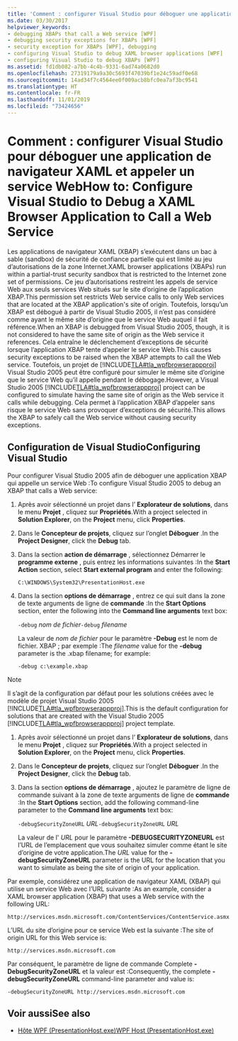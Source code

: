 ```yaml
---
title: 'Comment : configurer Visual Studio pour déboguer une application de navigateur XAML et appeler un service Web'
ms.date: 03/30/2017
helpviewer_keywords:
- debugging XBAPs that call a Web service [WPF]
- debugging security exceptions for XBAPs [WPF]
- security exception for XBAPs [WPF], debugging
- configuring Visual Studio to debug XAML browser applications [WPF]
- configuring Visual Studio to debug XBAPs [WPF]
ms.assetid: fd1db082-a7bb-4c4b-9331-6ad74a0682d0
ms.openlocfilehash: 27319179a9a30c5693f47039bf1e24c59adf0e68
ms.sourcegitcommit: 14ad34f7c4564ee0f009acb8bfc0ea7af3bc9541
ms.translationtype: HT
ms.contentlocale: fr-FR
ms.lasthandoff: 11/01/2019
ms.locfileid: "73424656"
---
```

# <a name="how-to-configure-visual-studio-to-debug-a-xaml-browser-application-to-call-a-web-service"></a><span data-ttu-id="4997b-102">Comment : configurer Visual Studio pour déboguer une application de navigateur XAML et appeler un service Web</span><span class="sxs-lookup"><span data-stu-id="4997b-102">How to: Configure Visual Studio to Debug a XAML Browser Application to Call a Web Service</span></span>
<span data-ttu-id="4997b-103">Les applications de navigateur XAML (XBAP) s’exécutent dans un bac à sable (sandbox) de sécurité de confiance partielle qui est limité au jeu d’autorisations de la zone Internet.</span><span class="sxs-lookup"><span data-stu-id="4997b-103">XAML browser applications (XBAPs) run within a partial-trust security sandbox that is restricted to the Internet zone set of permissions.</span></span> <span data-ttu-id="4997b-104">Ce jeu d’autorisations restreint les appels de service Web aux seuls services Web situés sur le site d’origine de l’application XBAP.</span><span class="sxs-lookup"><span data-stu-id="4997b-104">This permission set restricts Web service calls to only Web services that are located at the XBAP application's site of origin.</span></span> <span data-ttu-id="4997b-105">Toutefois, lorsqu’un XBAP est débogué à partir de Visual Studio 2005, il n’est pas considéré comme ayant le même site d’origine que le service Web auquel il fait référence.</span><span class="sxs-lookup"><span data-stu-id="4997b-105">When an XBAP is debugged from Visual Studio 2005, though, it is not considered to have the same site of origin as the Web service it references.</span></span> <span data-ttu-id="4997b-106">Cela entraîne le déclenchement d’exceptions de sécurité lorsque l’application XBAP tente d’appeler le service Web.</span><span class="sxs-lookup"><span data-stu-id="4997b-106">This causes security exceptions to be raised when the XBAP attempts to call the Web service.</span></span> <span data-ttu-id="4997b-107">Toutefois, un projet de [!INCLUDE[TLA#tla_wpfbrowserappproj](../../../../includes/tlasharptla-wpfbrowserappproj-md.md)] Visual Studio 2005 peut être configuré pour simuler le même site d’origine que le service Web qu’il appelle pendant le débogage.</span><span class="sxs-lookup"><span data-stu-id="4997b-107">However, a Visual Studio 2005 [!INCLUDE[TLA#tla_wpfbrowserappproj](../../../../includes/tlasharptla-wpfbrowserappproj-md.md)] project can be configured to simulate having the same site of origin as the Web service it calls while debugging.</span></span> <span data-ttu-id="4997b-108">Cela permet à l’application XBAP d’appeler sans risque le service Web sans provoquer d’exceptions de sécurité.</span><span class="sxs-lookup"><span data-stu-id="4997b-108">This allows the XBAP to safely call the Web service without causing security exceptions.</span></span>

## <a name="configuring-visual-studio"></a><span data-ttu-id="4997b-109">Configuration de Visual Studio</span><span class="sxs-lookup"><span data-stu-id="4997b-109">Configuring Visual Studio</span></span>
 <span data-ttu-id="4997b-110">Pour configurer Visual Studio 2005 afin de déboguer une application XBAP qui appelle un service Web :</span><span class="sxs-lookup"><span data-stu-id="4997b-110">To configure Visual Studio 2005 to debug an XBAP that calls a Web service:</span></span>

1. <span data-ttu-id="4997b-111">Après avoir sélectionné un projet dans l’ **Explorateur de solutions**, dans le menu **Projet** , cliquez sur **Propriétés**.</span><span class="sxs-lookup"><span data-stu-id="4997b-111">With a project selected in **Solution Explorer**, on the **Project** menu, click **Properties**.</span></span>

2. <span data-ttu-id="4997b-112">Dans le **Concepteur de projets**, cliquez sur l’onglet **Déboguer** .</span><span class="sxs-lookup"><span data-stu-id="4997b-112">In the **Project Designer**, click the **Debug** tab.</span></span>

3. <span data-ttu-id="4997b-113">Dans la section **action de démarrage** , sélectionnez Démarrer le **programme externe** , puis entrez les informations suivantes :</span><span class="sxs-lookup"><span data-stu-id="4997b-113">In the **Start Action** section, select **Start external program** and enter the following:</span></span>

     `C:\WINDOWS\System32\PresentationHost.exe`

4. <span data-ttu-id="4997b-114">Dans la section **options de démarrage** , entrez ce qui suit dans la zone de texte arguments de ligne de **commande** :</span><span class="sxs-lookup"><span data-stu-id="4997b-114">In the **Start Options** section, enter the following into the **Command line arguments** text box:</span></span>

     <span data-ttu-id="4997b-115">`-debug`  *nom de fichier*</span><span class="sxs-lookup"><span data-stu-id="4997b-115">`-debug`  *filename*</span></span>

     <span data-ttu-id="4997b-116">La valeur de *nom de fichier* pour le paramètre **-Debug** est le nom de fichier. XBAP ; par exemple :</span><span class="sxs-lookup"><span data-stu-id="4997b-116">The *filename* value for the **-debug** parameter is the .xbap filename; for example:</span></span>

     `-debug c:\example.xbap`

> [!NOTE]
> <span data-ttu-id="4997b-117">Il s’agit de la configuration par défaut pour les solutions créées avec le modèle de projet Visual Studio 2005 [!INCLUDE[TLA#tla_wpfbrowserappproj](../../../../includes/tlasharptla-wpfbrowserappproj-md.md)].</span><span class="sxs-lookup"><span data-stu-id="4997b-117">This is the default configuration for solutions that are created with the Visual Studio 2005 [!INCLUDE[TLA#tla_wpfbrowserappproj](../../../../includes/tlasharptla-wpfbrowserappproj-md.md)] project template.</span></span>

1. <span data-ttu-id="4997b-118">Après avoir sélectionné un projet dans l’ **Explorateur de solutions**, dans le menu **Projet** , cliquez sur **Propriétés**.</span><span class="sxs-lookup"><span data-stu-id="4997b-118">With a project selected in **Solution Explorer**, on the **Project** menu, click **Properties**.</span></span>

2. <span data-ttu-id="4997b-119">Dans le **Concepteur de projets**, cliquez sur l’onglet **Déboguer** .</span><span class="sxs-lookup"><span data-stu-id="4997b-119">In the **Project Designer**, click the **Debug** tab.</span></span>

3. <span data-ttu-id="4997b-120">Dans la section **options de démarrage** , ajoutez le paramètre de ligne de commande suivant à la zone de texte arguments de ligne de **commande** :</span><span class="sxs-lookup"><span data-stu-id="4997b-120">In the **Start Options** section, add the following command-line parameter to the **Command line arguments** text box:</span></span>

     <span data-ttu-id="4997b-121">`-debugSecurityZoneURL`  *URL*</span><span class="sxs-lookup"><span data-stu-id="4997b-121">`-debugSecurityZoneURL`  *URL*</span></span>

     <span data-ttu-id="4997b-122">La valeur de l' *URL* pour le paramètre **-DEBUGSECURITYZONEURL** est l’URL de l’emplacement que vous souhaitez simuler comme étant le site d’origine de votre application.</span><span class="sxs-lookup"><span data-stu-id="4997b-122">The *URL* value for the **-debugSecurityZoneURL** parameter is the URL for the location that you want to simulate as being the site of origin of your application.</span></span>

 <span data-ttu-id="4997b-123">Par exemple, considérez une application de navigateur XAML (XBAP) qui utilise un service Web avec l’URL suivante :</span><span class="sxs-lookup"><span data-stu-id="4997b-123">As an example, consider a XAML browser application (XBAP) that uses a Web service with the following URL:</span></span>

 `http://services.msdn.microsoft.com/ContentServices/ContentService.asmx`

 <span data-ttu-id="4997b-124">L’URL du site d’origine pour ce service Web est la suivante :</span><span class="sxs-lookup"><span data-stu-id="4997b-124">The site of origin URL for this Web service is:</span></span>

 `http://services.msdn.microsoft.com`

 <span data-ttu-id="4997b-125">Par conséquent, le paramètre de ligne de commande Complete **-DebugSecurityZoneURL** et la valeur est :</span><span class="sxs-lookup"><span data-stu-id="4997b-125">Consequently, the complete **-debugSecurityZoneURL** command-line parameter and value is:</span></span>

 `-debugSecurityZoneURL http://services.msdn.microsoft.com`

## <a name="see-also"></a><span data-ttu-id="4997b-126">Voir aussi</span><span class="sxs-lookup"><span data-stu-id="4997b-126">See also</span></span>

- [<span data-ttu-id="4997b-127">Hôte WPF (PresentationHost.exe)</span><span class="sxs-lookup"><span data-stu-id="4997b-127">WPF Host (PresentationHost.exe)</span></span>](wpf-host-presentationhost-exe.md)
